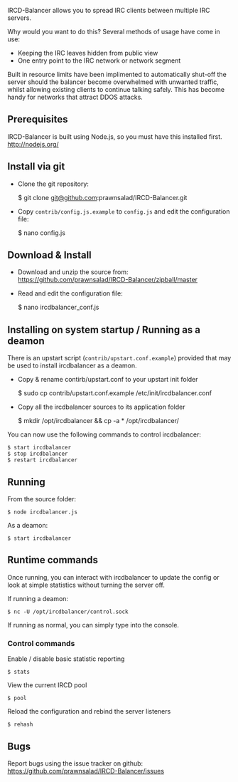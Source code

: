 IRCD-Balancer allows you to spread IRC clients between multiple IRC servers.

Why would you want to do this? Several methods of usage have come in use:
* Keeping the IRC leaves hidden from public view
* One entry point to the IRC network or network segment

Built in resource limits have been implimented to automatically shut-off the server should the balancer become overwhelmed with unwanted traffic, whilst allowing existing clients to continue talking safely.
This has become handy for networks that attract DDOS attacks.


## Prerequisites

IRCD-Balancer is built using Node.js, so you must have this installed first. http://nodejs.org/

## Install via git

* Clone the git repository:

    $ git clone git@github.com:prawnsalad/IRCD-Balancer.git

* Copy `contrib/config.js.example` to `config.js` and edit the configuration file:

    $ nano config.js

## Download & Install

* Download and unzip the source from:
  https://github.com/prawnsalad/IRCD-Balancer/zipball/master

* Read and edit the configuration file:

    $ nano ircdbalancer_conf.js


## Installing on system startup / Running as a deamon
There is an upstart script (`contrib/upstart.conf.example`) provided that may be used to install ircdbalancer as a deamon.

* Copy & rename contirb/upstart.conf to your upstart init folder

    $ sudo cp contrib/upstart.conf.example /etc/init/ircdbalancer.conf

* Copy all the ircdbalancer sources to its application folder

    $ mkdir /opt/ircdbalancer && cp -a * /opt/ircdbalancer/

You can now use the following commands to control ircdbalancer:

    $ start ircdbalancer
    $ stop ircdbalancer
    $ restart ircdbalancer


## Running 
From the source folder:

    $ node ircdbalancer.js

As a deamon:

    $ start ircdbalancer


## Runtime commands
Once running, you can interact with ircdbalancer to update the config or look at simple statistics without turning the server off.

If running a deamon:

    $ nc -U /opt/ircdbalancer/control.sock

If running as normal, you can simply type into the console.

### Control commands

Enable / disable basic statistic reporting

    $ stats


View the current IRCD pool

    $ pool


Reload the configuration and rebind the server listeners

    $ rehash


## Bugs

Report bugs using the issue tracker on github: https://github.com/prawnsalad/IRCD-Balancer/issues
